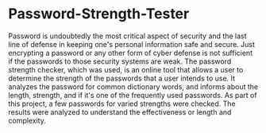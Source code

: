# Password-Strength-Tester
Password is undoubtedly the most critical aspect of security and the last line of defense in keeping one's personal information safe and secure. Just encrypting a password or any other form of cyber defense is not sufficient if the passwords to those security systems are weak. The password strength checker, which was used, is an online tool that allows a user to determine the strength of the passwords that a user intends to use. It analyzes the password for common dictionary words, and informs about the length, strength, and if it's one of the frequently used passwords. As part of this project, a few passwords for varied strengths were checked. The results were analyzed to understand the effectiveness or length and complexity.

